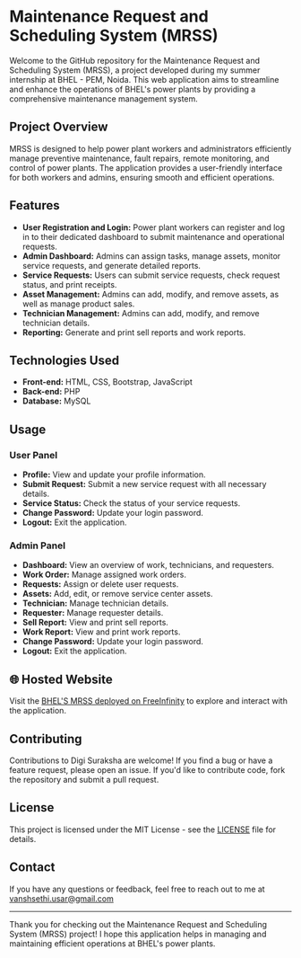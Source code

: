 # Maintenance Request and Scheduling System (MRSS)

Welcome to the GitHub repository for the Maintenance Request and Scheduling System (MRSS), a project developed during my summer internship at BHEL - PEM, Noida. This web application aims to streamline and enhance the operations of BHEL's power plants by providing a comprehensive maintenance management system.

## Project Overview

MRSS is designed to help power plant workers and administrators efficiently manage preventive maintenance, fault repairs, remote monitoring, and control of power plants. The application provides a user-friendly interface for both workers and admins, ensuring smooth and efficient operations.

## Features

- **User Registration and Login:** Power plant workers can register and log in to their dedicated dashboard to submit maintenance and operational requests.
- **Admin Dashboard:** Admins can assign tasks, manage assets, monitor service requests, and generate detailed reports.
- **Service Requests:** Users can submit service requests, check request status, and print receipts.
- **Asset Management:** Admins can add, modify, and remove assets, as well as manage product sales.
- **Technician Management:** Admins can add, modify, and remove technician details.
- **Reporting:** Generate and print sell reports and work reports.

## Technologies Used

- **Front-end:** HTML, CSS, Bootstrap, JavaScript
- **Back-end:** PHP
- **Database:** MySQL

## Usage

### User Panel

- **Profile:** View and update your profile information.
- **Submit Request:** Submit a new service request with all necessary details.
- **Service Status:** Check the status of your service requests.
- **Change Password:** Update your login password.
- **Logout:** Exit the application.

### Admin Panel

- **Dashboard:** View an overview of work, technicians, and requesters.
- **Work Order:** Manage assigned work orders.
- **Requests:** Assign or delete user requests.
- **Assets:** Add, edit, or remove service center assets.
- **Technician:** Manage technician details.
- **Requester:** Manage requester details.
- **Sell Report:** View and print sell reports.
- **Work Report:** View and print work reports.
- **Change Password:** Update your login password.
- **Logout:** Exit the application.

## 🌐 Hosted Website

Visit the [BHEL'S MRSS deployed on FreeInfinity](https://mrssbhel.free.nf/) to explore and interact with the application.

## Contributing

Contributions to Digi Suraksha are welcome! If you find a bug or have a feature request, please open an issue. If you'd like to contribute code, fork the repository and submit a pull request.

## License

This project is licensed under the MIT License - see the [LICENSE](LICENSE) file for details.

## Contact

If you have any questions or feedback, feel free to reach out to me at vanshsethi.usar@gmail.com

---

Thank you for checking out the Maintenance Request and Scheduling System (MRSS) project! I hope this application helps in managing and maintaining efficient operations at BHEL's power plants.

